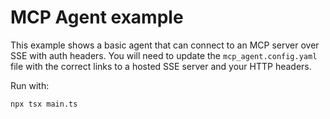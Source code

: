 # MCP Agent example

This example shows a basic agent that can connect to an MCP server over SSE with auth headers. You will need to update the `mcp_agent.config.yaml` file with the correct links to a hosted SSE server and your HTTP headers.

Run with:

```bash
npx tsx main.ts
```
